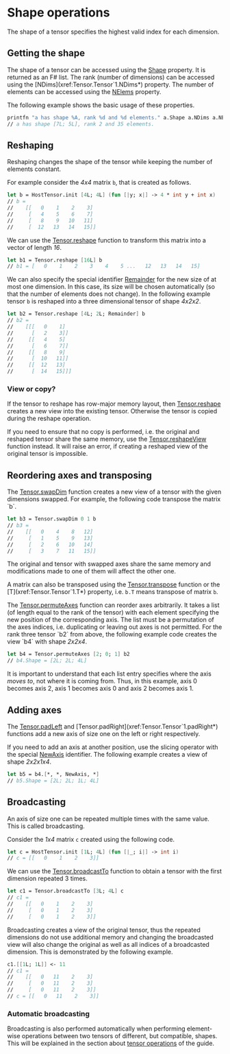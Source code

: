 # Shape operations
The shape of a tensor specifies the highest valid index for each dimension.


## Getting the shape
The shape of a tensor can be accessed using the [Shape](xref:Tensor.Tensor`1.Shape*) property.
It is returned as an F# list.
The rank (number of dimensions) can be accessed using the [NDims](xref:Tensor.Tensor`1.NDims*) property.
The number of elements can be accessed using the [NElems](xref:Tensor.Tensor`1.NElems*) property.

The following example shows the basic usage of these properties.
```fsharp
printfn "a has shape %A, rank %d and %d elements." a.Shape a.NDims a.NElems
// a has shape [7L; 5L], rank 2 and 35 elements.
```

## Reshaping
Reshaping changes the shape of the tensor while keeping the number of elements constant.

For example consider the *4x4* matrix `b`, that is created as follows.
```fsharp
let b = HostTensor.init [4L; 4L] (fun [|y; x|] -> 4 * int y + int x)
// b =
//    [[   0    1    2    3]
//     [   4    5    6    7]
//     [   8    9   10   11]
//     [  12   13   14   15]]
```

We can use the [Tensor.reshape](xref:Tensor.Tensor`1.reshape*) function to transform this matrix into a vector of length *16*.
```fsharp
let b1 = Tensor.reshape [16L] b
// b1 = [   0    1    2    3    4    5 ...   12   13   14   15]
```

We can also specify the special identifier [Remainder](xref:Tensor.TensorVal.Remainder()) for the new size of at most one dimension.
In this case, its size will be chosen automatically (so that the number of elements does not change).
In the following example tensor `b` is reshaped into a three dimensional tensor of shape *4x2x2*.
```fsharp
let b2 = Tensor.reshape [4L; 2L; Remainder] b
// b2 =
//    [[[   0    1]
//      [   2    3]]
//     [[   4    5]
//      [   6    7]]
//     [[   8    9]
//      [  10   11]]
//     [[  12   13]
//      [  14   15]]]
```


### View or copy?
If the tensor to reshape has row-major memory layout, then [Tensor.reshape](xref:Tensor.Tensor`1.reshape*) creates a new view into the existing tensor.
Otherwise the tensor is copied during the reshape operation.

If you need to ensure that no copy is performed, i.e. the original and reshaped tensor share the same memory, use the [Tensor.reshapeView](xref:Tensor.Tensor`1.reshapeView*) function instead.
It will raise an error, if creating a reshaped view of the original tensor is impossible.


## Reordering axes and transposing
The [Tensor.swapDim](xref:Tensor.Tensor`1.swapDim*) function creates a new view of a tensor with the given dimensions swapped.
For example, the following code transpose the matrix `b`.
```fsharp
let b3 = Tensor.swapDim 0 1 b
// b3 =
//    [[   0    4    8   12]
//     [   1    5    9   13]
//     [   2    6   10   14]
//     [   3    7   11   15]]
```

The original and tensor with swapped axes share the same memory and modifications made to one of them will affect the other one.

A matrix can also be transposed using the [Tensor.transpose](xref:Tensor.Tensor`1.transpose*) function or the [T](xref:Tensor.Tensor`1.T*) property, i.e. `b.T` means transpose of matrix `b`.

The [Tensor.permuteAxes](xref:Tensor.Tensor`1.permuteAxes*) function can reorder axes arbitrarily.
It takes a list (of length equal to the rank of the tensor) with each element specifying the new position of the corresponding axis.
The list must be a permutation of the axes indices, i.e. duplicating or leaving out axes is not permitted.
For the rank three tensor `b2` from above, the following example code creates the view `b4` with shape *2x2x4*.
```fsharp
let b4 = Tensor.permuteAxes [2; 0; 1] b2
// b4.Shape = [2L; 2L; 4L]
```

It is important to understand that each list entry specifies where the axis *moves to*, not where it is coming from.
Thus, in this example, axis 0 becomes axis 2, axis 1 becomes axis 0 and axis 2 becomes axis 1.

## Adding axes
The [Tensor.padLeft](xref:Tensor.Tensor`1.padLeft*) and [Tensor.padRight](xref:Tensor.Tensor`1.padRight*) functions add a new axis of size one on the left or right respectively.

If you need to add an axis at another position, use the slicing operator with the special [NewAxis](xref:Tensor.TensorVal.NewAxis()) identifier.
The following example creates a view of shape *2x2x1x4*.

```fsharp
let b5 = b4.[*, *, NewAxis, *]
// b5.Shape = [2L; 2L; 1L; 4L]
```

## Broadcasting
An axis of size one can be repeated multiple times with the same value.
This is called broadcasting.

Consider the *1x4* matrix `c` created using the following code.
```fsharp
let c = HostTensor.init [1L; 4L] (fun [|_; i|] -> int i)
// c = [[   0    1    2    3]]
```

We can use the [Tensor.broadcastTo](xref:Tensor.Tensor`1.broadcastTo*) function to obtain a tensor with the first dimension repeated 3 times.
```fsharp
let c1 = Tensor.broadcastTo [3L; 4L] c
// c1 =
//    [[   0    1    2    3]
//     [   0    1    2    3]
//     [   0    1    2    3]]
```

Broadcasting creates a view of the original tensor, thus the repeated dimensions do not use additional memory and changing the broadcasted view will also change the original as well as all indices of a broadcasted dimension.
This is demonstrated by the following example.

```fsharp
c1.[[1L; 1L]] <- 11
// c1 =
//    [[   0   11    2    3]
//     [   0   11    2    3]
//     [   0   11    2    3]]
// c = [[   0   11    2    3]]
```

### Automatic broadcasting

Broadcasting is also performed automatically when performing element-wise operations between two tensors of different, but compatible, shapes.
This will be explained in the section about [tensor operations](Guide-Operations.md) of the guide.

